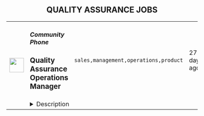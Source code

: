 <div align="center"><h2>QUALITY ASSURANCE JOBS</h2></div><table><tr>
                <td width="100" height="100" rowspan="2">
                    <img src="https://remotive.com/job/1405937/logo" width="38px" height="auto">
                </td>
                <td width="300">
                    <h5>Community Phone</h5>
                    <h3>Quality Assurance Operations Manager</h3>
                </td>
                <td width="300">
                    <code>sales,management,operations,product</code>
                </td>
                <td width="200">
                <text>27 days ago</text>
                </td>
                <td width="100" rowspan="2">
                <a href="https://remotive.com/remote-jobs/qa/quality-assurance-operations-manager-1405937" align="right" target="_blank">Apply</a>
                </td>
            </tr>
            <tr>
                <td colspan="3">
                <details><summary>Description</summary>
                <p style="line-height: calc(var(--lineHeightNormal) * 1em); padding: 0px; color: #373e4d; min-height: 1.5em;"><span style="font-weight: bolder;">Note:</span> This is a startup. We're growing 500%/year and our main challenge right now is ensuring that every sales call meets our high standards of excellence. We measure pitching and listening skills, rapport-building skills, accurate data entry into our CRM and billing systems, and more. We want to hire someone who has done this before, or has significant experience doing something similar. If you have never worked at a startup, this may not be a good fit. It's fast-paced, and we're building everything from scratch.</p>
<p style="line-height: calc(var(--lineHeightNormal) * 1em); padding: 0px; color: #373e4d; min-height: 1.5em;"> </p>
<p> </p>
<div class="h1" style="margin-top: var(--spacingSmall); line-height: calc(var(--lineHeightTitle) * 1em); padding: 0px; font-weight: var(--fontWeightMediumBold); color: #373e4d;"><span style="font-weight: bolder;">About You</span></div>
<p><span style="font-weight: bolder;"> </span></p>
<p style="line-height: calc(var(--lineHeightNormal) * 1em); margin-top: var(--spacingXsmall); padding: 0px; color: #373e4d; min-height: 1.5em;">You know sales and you know systems. You cannot stand for anything less than high-quality customer interactions. You know how to measure, and create systems that help you continually take yourself out of the process, and put those evolving pieces into the system. You are a builder at your core, and love a complex challenge with lots of moving pieces.</p>
<p> </p>
<div class="h1" style="margin-top: var(--spacingSmall); line-height: calc(var(--lineHeightTitle) * 1em); padding: 0px; font-weight: var(--fontWeightMediumBold); color: #373e4d;"><span style="font-weight: bolder;">What You’ll Do (Before You Build Your Team)</span></div>
<p><span style="font-weight: bolder;"> </span></p>
<p style="line-height: calc(var(--lineHeightNormal) * 1em); margin-top: var(--spacingXsmall); padding: 0px; color: #373e4d; min-height: 1.5em;"><span style="font-weight: bolder;">Monitor</span> inbound &amp; outbound calls &amp; chats, and evaluate agents' performance on quality of service; create reports using the (evolving) quality score for every rep, as well as highlighting potential areas for improvement</p>
<p style="line-height: calc(var(--lineHeightNormal) * 1em); margin-top: var(--spacingXsmall); padding: 0px; color: #373e4d; min-height: 1.5em;"><span style="font-weight: bolder;">Monitor</span> calls and chats, and own the associated CRM &amp; Billing System hygiene, and overall data quality related to sales</p>
<p style="line-height: calc(var(--lineHeightNormal) * 1em); margin-top: var(--spacingXsmall); padding: 0px; color: #373e4d; min-height: 1.5em;"><span style="font-weight: bolder;">Provide</span> actionable insight (to management, and reps) on what impacts sales and what impacts churn</p>
<p style="line-height: calc(var(--lineHeightNormal) * 1em); margin-top: var(--spacingXsmall); padding: 0px; color: #373e4d; min-height: 1.5em;"><span style="font-weight: bolder;">Conduct</span> at least one one-hour, live, 1-1, coaching &amp; shadowing sessions per week with each rep, to improve the performance of reps, and deliver feedback and training</p>
<p style="line-height: calc(var(--lineHeightNormal) * 1em); margin-top: var(--spacingXsmall); padding: 0px; color: #373e4d; min-height: 1.5em;"><span style="font-weight: bolder;">Train</span> new reps on the product, pricing, script, and systems</p>
<p style="line-height: calc(var(--lineHeightNormal) * 1em); margin-top: var(--spacingXsmall); padding: 0px; color: #373e4d; min-height: 1.5em;"><span style="font-weight: bolder;">Track</span> performance on a team and individual level</p>
<img src="https://remotive.com/job/track/1405937/blank.gif?source=public_api" alt=""/>
                </details>
                </td>
            </tr></table>